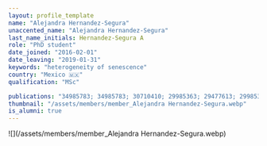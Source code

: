 ```yaml
---
layout: profile_template
name: "Alejandra Hernandez-Segura"
unaccented_name: "Alejandra Hernandez-Segura"
last_name_initials: Hernandez-Segura A
role: "PhD student"
date_joined: "2016-02-01"
date_leaving: "2019-01-31"
keywords: "heterogeneity of senescence"
country: "Mexico 🇲🇽"
qualification: "MSc"

publications: "34985783; 34985783; 30710410; 29985363; 29477613; 29985363; 28844647"
thumbnail: "/assets/members/member_Alejandra Hernandez-Segura.webp"
is_alumni: true
---
```


 ![](/assets/members/member_Alejandra Hernandez-Segura.webp)

 
